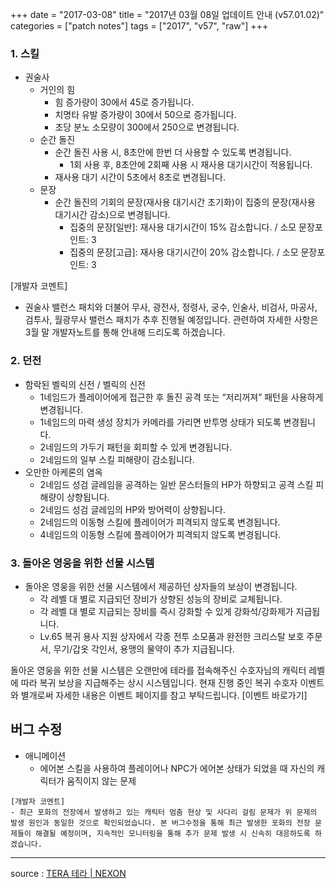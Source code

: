 +++
date = "2017-03-08"
title = "2017년 03월 08일 업데이트 안내 (v57.01.02)"
categories = ["patch notes"]
tags = ["2017", "v57", "raw"]
+++

### 1. 스킬
- 권술사
  - 거인의 힘
    - 힘 증가량이 30에서 45로 증가됩니다.
    - 치명타 유발 증가량이 30에서 50으로 증가됩니다.
    - 초당 분노 소모량이 300에서 250으로 변경됩니다.
  - 순간 돌진
    - 순간 돌진 사용 시, 8초안에 한번 더 사용할 수 있도록 변경됩니다.
      - 1회 사용 후, 8초안에 2회째 사용 시 재사용 대기시간이 적용됩니다.
    - 재사용 대기 시간이 5초에서 8초로 변경됩니다.
  - 문장
    - 순간 돌진의 기회의 문장(재사용 대기시간 초기화)이 집중의 문장(재사용 대기시간 감소)으로 변경됩니다.
      - 집중의 문장[일반]: 재사용 대기시간이 15% 감소합니다. / 소모 문장포인트: 3
      - 집중의 문장[고급]: 재사용 대기시간이 20% 감소합니다. / 소모 문장포인트: 3

[개발자 코멘트]
- 권술사 밸런스 패치와 더불어 무사, 광전사, 정령사, 궁수, 인술사, 비검사, 마공사, 검투사, 월광무사 밸런스 패치가 추후 진행될 예정입니다.
관련하여 자세한 사항은 3월 말 개발자노트를 통해 안내해 드리도록 하겠습니다.

### 2. 던전
- 함락된 벨릭의 신전 / 벨릭의 신전
  - 1네임드가 플레이어에게 접근한 후 돌진 공격 또는 “저리꺼져” 패턴을 사용하게 변경됩니다.
  - 1네임드의 마력 생성 장치가 카메라를 가리면 반투명 상태가 되도록 변경됩니다.
  - 2네임드의 가두기 패턴을 회피할 수 있게 변경됩니다.
  - 2네임드의 일부 스킬 피해량이 감소됩니다.
- 오만한 아케론의 염옥
  - 2네임드 성검 글레임을 공격하는 일반 몬스터들의 HP가 하향되고 공격 스킬 피해량이 상향됩니다.
  - 2네임드 성검 글레임의 HP와 방어력이 상향됩니다.
  - 2네임드의 이동형 스킬에 플레이어가 피격되지 않도록 변경됩니다.
  - 4네임드의 이동형 스킬에 플레이어가 피격되지 않도록 변경됩니다.

### 3. 돌아온 영웅을 위한 선물 시스템
- 돌아온 영웅을 위한 선물 시스템에서 제공하던 상자들의 보상이 변경됩니다.
  - 각 레벨 대 별로 지급되던 장비가 상향된 성능의 장비로 교체됩니다.
  - 각 레벨 대 별로 지급되는 장비를 즉시 강화할 수 있게 강화석/강화제가 지급됩니다.
  - Lv.65 복귀 용사 지원 상자에서 각종 전투 소모품과 완전한 크리스탈 보호 주문서, 무기/갑옷 각인서, 용맹의 물약이 추가 지급됩니다.

돌아온 영웅을 위한 선물 시스템은 오랜만에 테라를 접속해주신 수호자님의 캐릭터 레벨에 따라 복귀 보상을 지급해주는 상시 시스템입니다. 현재 진행 중인 복귀 수호자 이벤트와 별개로써 자세한 내용은 이벤트 페이지를 참고 부탁드립니다. [이벤트 바로가기]

## 버그 수정

- 애니메이션
  - 에어본 스킬을 사용하여 플레이어나 NPC가 에어본 상태가 되었을 때 자신의 캐릭터가 움직이지 않는 문제

```
[개발자 코멘트]
- 최근 포화의 전장에서 발생하고 있는 캐릭터 멈춤 현상 및 사다리 걸림 문제가 위 문제의 발생 원인과 동일한 것으로 확인되었습니다. 본 버그수정을 통해 최근 발생한 포화의 전장 문제들이 해결될 예정이며, 지속적인 모니터링을 통해 추가 문제 발생 시 신속히 대응하도록 하겠습니다.
```

----

source : [TERA 테라 | NEXON](http://tera.nexon.com/news/update/view.aspx?n4articlesn=268)
